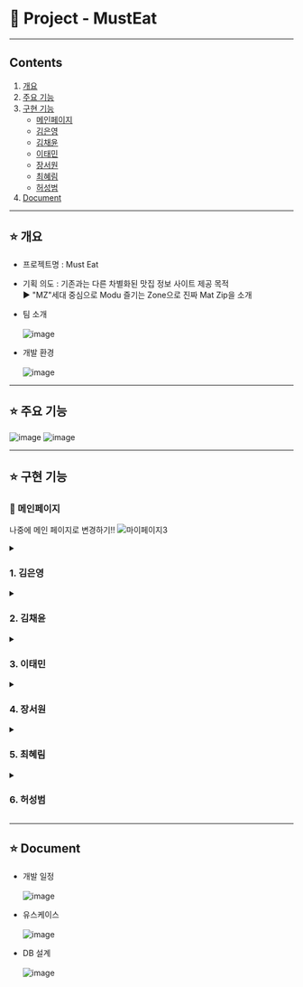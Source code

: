 # 🍔 Project - MustEat
***
## Contents <br>
1. [개요](#star-개요)  
2. [주요 기능](#star-주요-기능)
3. [구현 기능](#star-구현-기능)
    - [메인페이지](#pushpin-메인페이지)
    - [김은영](#1-김은영)
    - [김채윤](#2-김채윤)   
    - [이태민](#3-이태민)   
    - [장서원](#4-장서원)   
    - [최혜림](#5-최혜림)   
    - [허성범](#6-허성범)  
3. [Document](#star-document)



***


## :star: 개요
- 프로젝트명 : Must Eat <br>
      
- 기획 의도 : 기존과는 다른 차별화된 맛집 정보 사이트 제공 목적      
               ▶ "MZ"세대 중심으로 Modu 즐기는 Zone으로 진짜 Mat Zip을 소개 <br>
               
- 팀 소개 <br><br>
![image](https://user-images.githubusercontent.com/103404357/188263303-c24fda3d-b927-4c87-a4eb-e7f41f342ea7.png) <br>

- 개발 환경 <br><br>
![image](https://user-images.githubusercontent.com/103404357/188269068-6baa0e0d-7060-466d-a091-e164f164f2f9.png) <br>
***

## :star: 주요 기능
![image](https://user-images.githubusercontent.com/103404357/188263803-6090b790-df41-4f42-9691-258762b2c87f.png)
![image](https://user-images.githubusercontent.com/103404357/188263805-9f886c16-c29a-4795-9d3a-0258276d28e7.png)


***
## :star: 구현 기능

### :pushpin: 메인페이지
나중에 메인 페이지로 변경하기!!
![마이페이지3](https://user-images.githubusercontent.com/103404357/188264121-ac1f3fe7-296a-43a8-8baa-4a52e9e5521d.gif) <br>

<details><summary><h3>1. 김은영</h3></summary>

### 📌 마이페이지 

![마이페이지3](https://user-images.githubusercontent.com/103404357/188264121-ac1f3fe7-296a-43a8-8baa-4a52e9e5521d.gif) <br>

- 리뷰, 적립금, 찜, 팔로우 조회 및 상세페이지로 이동 <br> <br>
    
### 📌 회원 정보 수정
![회원정보수정](https://user-images.githubusercontent.com/103404357/188266280-e4170783-7418-4527-82d2-73a8e9b3143c.gif) <br>

- 비밀번호 중복체크  <br>
- 닉네임, 이메일 중복체크 <br>
- 주소 변경 <br>
- 프로필 변경 <br> <br>

### 📌 회원 탈퇴
![회원탈퇴](https://user-images.githubusercontent.com/103404357/188268250-75a91266-c703-43ca-b314-716df34a5e8a.gif) <br>

- 탈퇴 사유 선택 <br>
- 비밀번호 확인 탈퇴 <br> <br>

### 📌 주문 현황 조회
![회원정보수정4](https://user-images.githubusercontent.com/103404357/188267964-f7e6ce88-e7fe-42cd-ba1f-a988adb00676.gif) <br>

- 상품 구매 페이지로 이동
- 배송 현황에 따른 주문 목록 조회
- 주문 상세 조회
- 구매 확정/취소 
</details>

<details><summary><h3>2. 김채윤</h3></summary>

### 📌 사용자 카테고리

### 📌 에디터 커뮤니티
### 📌 찜
### 📌 팔로우
### 📌 사용자 식당 조회
</details>

<details><summary><h3>3. 이태민</h3></summary>

### 📌 회원가입
### 📌 로그인
### 📌 아이디, 비밀번호 찾기
### 📌 회원 전체 및 상세조회 관리
### 📌 식당 리뷰관리
### 📌 관리자 메인페이지
</details>

<details><summary><h3>4. 장서원</h3></summary>

### 📌 식당 및 지역 검색
### 📌 사용자 리뷰 작성 및 조회
### 📌 적립금
### 📌 식당관리
### 📌 이용약관
</details>

<details><summary><h3>5. 최혜림</h3></summary>

### 📌 고객센터, 공지사항, FAQ
### 📌 1:1 문의하기 및 내역조회
### 📌 관리자 고객센터
### 📌 관리자 공지사항
### 📌 밀키트 리뷰관리
</details>

<details><summary><h3>6. 허성범</h3></summary>

### 📌 밀키트 전체 및 상세조회
    
### 📌 회원 주문 및 결제
    
### 📌 밀키트 댓글 리뷰
    <img width="80%" src="https://user-images.githubusercontent.com/103404620/195070299-ba743c04-49bc-4703-a5a2-a48ed7b75c45.gif"/>
### 📌 밀키트 상품 등록
    
</details>

***
## :star: Document

- 개발 일정 <br><br>
![image](https://user-images.githubusercontent.com/103404357/188263532-1e33a424-61b8-4808-95e8-a43ad766c110.png) <br>

- 유스케이스 <br><br>
![image](https://user-images.githubusercontent.com/103404357/188263510-f2a8bdd2-4a65-4423-9458-5d80bb4aaaea.png) <br>

- DB 설계 <br><br>
![image](https://user-images.githubusercontent.com/103404357/188263352-44d5320d-e35b-4300-9c4d-176b0831a28a.png) <br>
